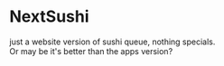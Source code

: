 # NextSushi

just a website version of sushi queue, nothing specials.  
Or may be it's better than the apps version?